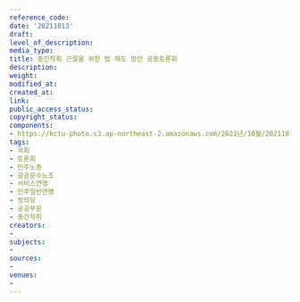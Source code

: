 ```yaml
---
reference_code: 
date: '20211013'
draft: 
level_of_description: 
media_type: 
title: 중간착취 근절을 위한 법 제도 방안 공동토론회
description: 
weight: 
modified_at: 
created_at: 
link: 
public_access_status: 
copyright_status: 
components:
- https://kctu-photo.s3.ap-northeast-2.amazonaws.com/2021년/10월/20211013-중간착취+근절을+위한+법+제도+방안+공동토론회_국회_토론회_민주노총_공공운수노조_서비스연맹_민주일반연맹_정의당_공공부문_중간착취/_1D20123.jpg
tags:
- 국회
- 토론회
- 민주노총
- 공공운수노조
- 서비스연맹
- 민주일반연맹
- 정의당
- 공공부문
- 중간착취
creators:
- 
subjects:
- 
sources:
- 
venues:
- 
---
```

